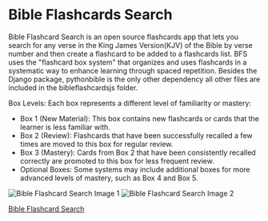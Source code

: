 # Bible Flashcards Search

Bible Flashcard Search is an open source flashcards app that lets you search for any verse in the King James Version(KJV) of the Bible by verse number and then create a flashcard to be added to a flashcards list.  BFS uses the "flashcard box system" that organizes and uses flashcards in a systematic way to enhance learning through spaced repetition.
Besides the Django package, pythonbible is the only other dependency all other files are included in the bibleflashcardsjs folder.  

Box Levels: Each box represents a different level of familiarity or mastery:

<ul><li>Box 1 (New Material): This box contains new flashcards or cards that the learner is less familiar with.</li>
<li>Box 2 (Review): Flashcards that have been successfully recalled a few times are moved to this box for regular review.</li>
<li>Box 3 (Mastery): Cards from Box 2 that have been consistently recalled correctly are promoted to this box for less frequent review.</li>
<li>Optional Boxes: Some systems may include additional boxes for more advanced levels of mastery, such as Box 4 and Box 5.</li>
</ul>

![Bible Flashcard Search Image 1](https://www.freesmartphoneapps.com/static/projects/images/BibleFlashcardSearchAndroid-12-09-2024-image1.png "Bible Flashcard Search Image 1")
![Bible Flashcard Search Image 2](https://www.freesmartphoneapps.com/static/projects/images/BibleFlashcardSearchAndroid-12-09-2024-image2.png "Bible Flashcard Search Image 2")

[Bible Flashcard Search](https://www.freesmartphoneapps.com/bibleflashcards/)



